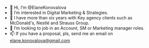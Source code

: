 - 👋 Hi, I’m @ElaneKonovalova
- 👀 I’m interested in Digital Marketing & Strategies. 
- 🌱 I have more than six years with Key agency clients such as McDonald's, Nestlé and Strauss Group. 
- 💞️ I’m looking to job in an Account, SM or Marketing manager roles. 
- 📫 If you have a proposal, pls, send me an email on elane.konovalova@gmail.com

<!---
ElaneKonovalova/ElaneKonovalova is a ✨ special ✨ repository because its `README.md` (this file) appears on your GitHub profile.
You can click the Preview link to take a look at your changes.
--->

